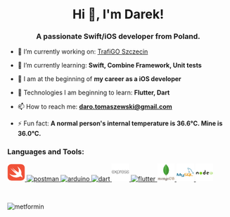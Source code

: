 <h1 align="center">Hi 👋, I'm Darek!</h1>
<h3 align="center">A passionate Swift/iOS developer from Poland.</h3>

- 🔭 I’m currently working on: [TrafiGO Szczecin](https://github.com/metformin/TrafiGO-Szcz)

- 🌱 I’m currently learning: **Swift, Combine Framework, Unit tests**

- 🤝 I am at the beginning of **my career as a iOS developer**

- 💬 Technologies I am beginning to learn: **Flutter, Dart**

- 📫 How to reach me: **daro.tomaszewski@gmail.com**

- ⚡ Fun fact: **A normal person's internal temperature is 36.6°C. Mine is 36.0°C.**


<h3 align="left">Languages and Tools:</h3>
<p align="left">
<a href="https://developer.apple.com/swift/" target="_blank"> <img src="https://raw.githubusercontent.com/devicons/devicon/master/icons/swift/swift-original.svg" alt="swift" width="40" height="40"/> </a>
<a href="https://postman.com" target="_blank"> <img src="https://www.vectorlogo.zone/logos/getpostman/getpostman-icon.svg" alt="postman" width="40" height="40"/> </a>
<a href="https://www.arduino.cc/" target="_blank"> <img src="https://cdn.worldvectorlogo.com/logos/arduino-1.svg" alt="arduino" width="40" height="40"/> </a> 
<a href="https://dart.dev" target="_blank"> <img src="https://www.vectorlogo.zone/logos/dartlang/dartlang-icon.svg" alt="dart" width="40" height="40"/> </a> 
<a href="https://expressjs.com" target="_blank"> <img src="https://raw.githubusercontent.com/devicons/devicon/master/icons/express/express-original-wordmark.svg" alt="express" width="40" height="40"/> </a> 
<a href="https://flutter.dev" target="_blank"> <img src="https://www.vectorlogo.zone/logos/flutterio/flutterio-icon.svg" alt="flutter" width="40" height="40"/> </a> 
<a href="https://www.mongodb.com/" target="_blank"> <img src="https://raw.githubusercontent.com/devicons/devicon/master/icons/mongodb/mongodb-original-wordmark.svg" alt="mongodb" width="40" height="40"/> </a> <a href="https://www.mysql.com/" target="_blank"> <img src="https://raw.githubusercontent.com/devicons/devicon/master/icons/mysql/mysql-original-wordmark.svg" alt="mysql" width="40" height="40"/> </a> 
<a href="https://nodejs.org" target="_blank"> <img src="https://raw.githubusercontent.com/devicons/devicon/master/icons/nodejs/nodejs-original-wordmark.svg" alt="nodejs" width="40" height="40"/> </a> 
 </p>
<br>
<p><img align="center" src="https://github-readme-stats.vercel.app/api/top-langs?username=metformin&show_icons=true&theme=dark&locale=en&layout=compact" alt="metformin" /></p>
